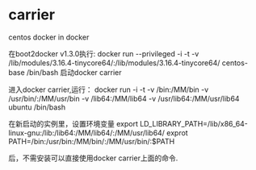 # carrier
centos docker in docker


在boot2docker v1.3.0执行:
  docker run --privileged -i -t -v /lib/modules/3.16.4-tinycore64/:/lib/modules/3.16.4-tinycore64/ centos-base /bin/bash
启动docker carrier

进入docker carrier,运行：
  docker run -i -t -v /bin:/MM/bin -v /usr/bin/:/MM/usr/bin -v /lib64:/MM/lib64 -v /usr/lib64:/MM/usr/lib64 ubuntu /bin/bash

在新启动的实例里，设置环境变量
  export LD_LIBRARY_PATH=/lib/x86_64-linux-gnu:/lib:/lib64:/MM/lib64/:/MM/usr/lib64/
  exprot PATH=/bin:/usr/bin:/MM/bin/:/MM/usr/bin/:$PATH

后，不需安装可以直接使用docker carrier上面的命令.
